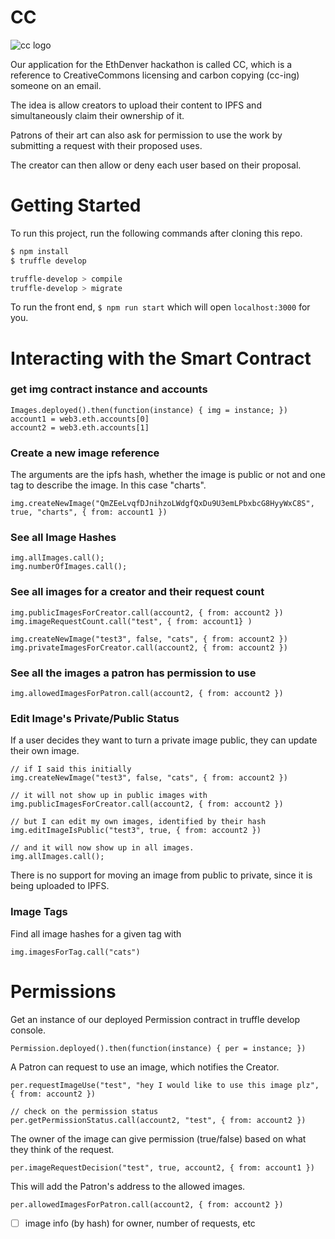 # CC

![cc logo](https://i.imgur.com/iQuPlgY.png)

Our application for the EthDenver hackathon is called CC, which is a reference to CreativeCommons licensing and carbon copying (cc-ing) someone on an email.

The idea is allow creators to upload their content to IPFS and simultaneously claim their ownership of it.

Patrons of their art can also ask for permission to use the work by submitting a request with their proposed uses.

The creator can then allow or deny each user based on their proposal.

# Getting Started

To run this project, run the following commands after cloning this repo.

```bash
$ npm install
$ truffle develop

truffle-develop > compile
truffle-develop > migrate
```

To run the front end, `$ npm run start` which will open `localhost:3000` for you.

# Interacting with the Smart Contract

### get img contract instance and accounts

```solidity
Images.deployed().then(function(instance) { img = instance; })
account1 = web3.eth.accounts[0]
account2 = web3.eth.accounts[1]
```

### Create a new image reference

The arguments are the ipfs hash, whether the image is public or not and one tag to describe the image. In this case "charts".

```solidity
img.createNewImage("QmZEeLvqfDJnihzoLWdgfQxDu9U3emLPbxbcG8HyyWxC8S", true, "charts", { from: account1 })
```

### See all Image Hashes

```solidity
img.allImages.call();
img.numberOfImages.call();
```


### See all images for a creator and their request count

```solidity
img.publicImagesForCreator.call(account2, { from: account2 })
img.imageRequestCount.call("test", { from: account1} )

img.createNewImage("test3", false, "cats", { from: account2 })
img.privateImagesForCreator.call(account2, { from: account2 })
```

### See all the images a patron has permission to use

```solidity
img.allowedImagesForPatron.call(account2, { from: account2 })
```

### Edit Image's Private/Public Status
If a user decides they want to turn a private image public, they can update their own image.

```solidity
// if I said this initially
img.createNewImage("test3", false, "cats", { from: account2 })

// it will not show up in public images with
img.publicImagesForCreator.call(account2, { from: account2 })

// but I can edit my own images, identified by their hash
img.editImageIsPublic("test3", true, { from: account2 })

// and it will now show up in all images.
img.allImages.call();
```

There is no support for moving an image from public to private, since it is being uploaded to IPFS.

### Image Tags

Find all image hashes for a given tag with

```solidity
img.imagesForTag.call("cats")
```

# Permissions

Get an instance of our deployed Permission contract in truffle develop console.

```solidity
Permission.deployed().then(function(instance) { per = instance; })
```

A Patron can request to use an image, which notifies the Creator.

```solidity
per.requestImageUse("test", "hey I would like to use this image plz", { from: account2 })

// check on the permission status
per.getPermissionStatus.call(account2, "test", { from: account2 })
```

The owner of the image can give permission (true/false) based on what they think of the request.

```solidity
per.imageRequestDecision("test", true, account2, { from: account1 })
```

This will add the Patron's address to the allowed images.

```solidity
per.allowedImagesForPatron.call(account2, { from: account2 })
```


* [ ] image info (by hash) for owner, number of requests, etc
